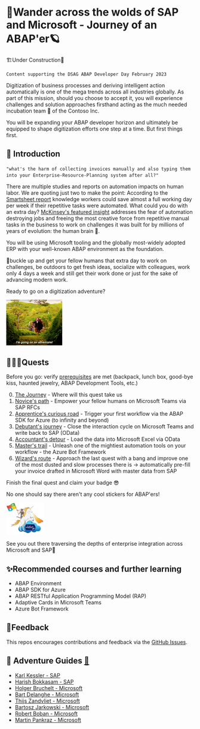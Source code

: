 # 🌌Wander across the wolds of SAP and Microsoft - Journey of an ABAP'er🪐

🏗️Under Construction🚧

`Content supporting the DSAG ABAP Developer Day February 2023`

Digitization of business processes and deriving intelligent action automatically is one of the mega trends across all industries globally. As part of this mission, should you choose to accept it, you will experience challenges and solution approaches firsthand acting as the much needed incubation team 🐣 of the Contoso Inc.

You will be expanding your ABAP developer horizon and ultimately be equipped to shape digitization efforts one step at a time. But first things first.

## 🔭 Introduction

`"what's the harm of collecting invoices manually and also typing them into your Enterprise-Resource-Planning system after all?"`

There are multiple studies and reports on automation impacts on human labor. We are quoting just two to make the point: According to the [Smartsheet report](https://www.smartsheet.com/content-center/product-news/automation/workers-waste-quarter-work-week-manual-repetitive-tasks) knowledge workers could save almost a full working day per week if their repetitive tasks were automated. What could you do with an extra day? [McKinsey's featured insight](https://www.mckinsey.com/featured-insights/artificial-intelligence/five-fifty-fear-fear-not) addresses the fear of automation destroying jobs and freeing the most creative force from repetitive manual tasks in the business to work on challenges it was built for by millions of years of evolution: the human brain 🧠.

You will be using Microsoft tooling and the globally most-widely adopted ERP with your well-known ABAP environment as the foundation.

💺buckle up and get your fellow humans that extra day to work on challenges, be outdoors to get fresh ideas, socialize with colleagues, work only 4 days a week and still get their work done or just for the sake of advancing modern work.

Ready to go on a digitization adventure?

<img src="img/giphy.gif" width=150>

## 🧙🏾‍♀️Quests

Before you go: verify [prerequisites](PREREQUISITES.md) are met (backpack, lunch box, good-bye kiss, haunted jewelry, ABAP Development Tools, etc.)

0. [The Journey](student/thejourney.md) - Where will this quest take us
1. [Novice's path](student/quest1.md) - Empower your fellow humans on Microsoft Teams via SAP RFCs
2. [Apprentice's curious road](student/quest2.md) - Trigger your first workflow via the ABAP SDK for Azure (to infinity and beyond)
3. [Debutant's journey](student/quest3.md) - Close the interaction cycle on Microsoft Teams and write back to SAP (OData)
4. [Accountant's detour](student/quest4.md) - Load the data into Microsoft Excel via OData
5. [Master's trail](student/quest5.md) - Unleash one of the mightiest automation tools on your workflow - the Azure Bot Framework
6. [Wizard's route](student/quest6.md) - Approach the last quest with a bang and improve one of the most dusted and slow processes there is -> automatically pre-fill your invoice drafted in Microsoft Word with master data from SAP

Finish the final quest and claim your badge 😎

No one should say there aren't any cool stickers for ABAP'ers!

<img src="img/abap-ninja.png" width=100>

See you out there traversing the depths of enterprise integration across Microsoft and SAP🌠

## ✨Recommended courses and further learning

- ABAP Environment
- ABAP SDK for Azure
- ABAP RESTful Application Programming Model (RAP)
- Adaptive Cards in Microsoft Teams
- Azure Bot Framework

## 📢Feedback

This repos encourages contributions and feedback via the [GitHub Issues](https://github.com/MartinPankraz/ABAP-Developer-Day/issues/new/choose).

## 🚸 Adventure Guides [🔗](mentor/quest1.md)

- [Karl Kessler - SAP](https://www.linkedin.com/in/karl-kessler-1a9b353/)
- [Harish Bokkasam - SAP](https://www.linkedin.com/in/bokkasam-harish/)
- [Holger Bruchelt - Microsoft](https://www.linkedin.com/in/holger-bruchelt/)
- [Bart Delanghe - Microsoft](https://www.linkedin.com/in/bart-delanghe/)
- [Thijs Zandvliet - Microsoft](https://www.linkedin.com/in/thijszandvliet/)
- [Bartosz Jarkowski - Microsoft](https://www.linkedin.com/in/bartosz-jarkowski/)
- [Robert Boban - Microsoft](https://www.linkedin.com/in/rboban/)
- [Martin Pankraz - Microsoft](https://www.linkedin.com/in/martin-pankraz/)
